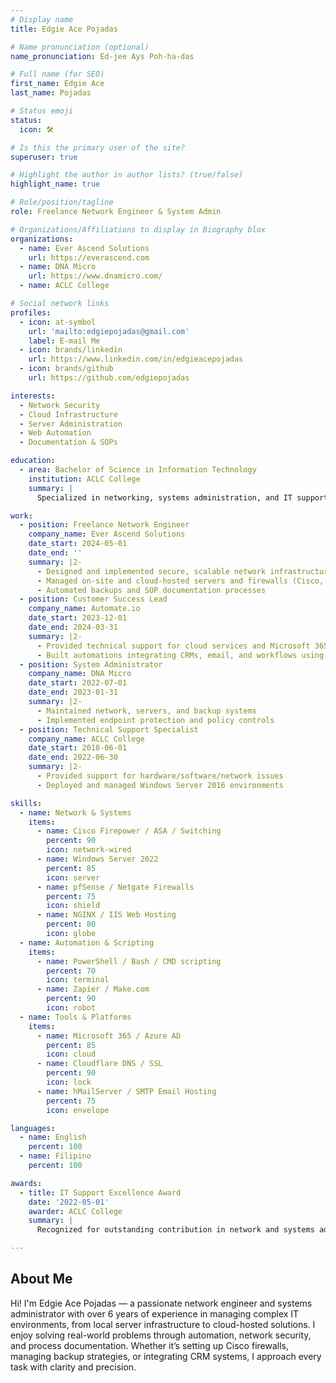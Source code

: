 ```yaml
---
# Display name
title: Edgie Ace Pojadas

# Name pronunciation (optional)
name_pronunciation: Ed-jee Ays Poh-ha-das

# Full name (for SEO)
first_name: Edgie Ace
last_name: Pojadas

# Status emoji
status:
  icon: 🛠️

# Is this the primary user of the site?
superuser: true

# Highlight the author in author lists? (true/false)
highlight_name: true

# Role/position/tagline
role: Freelance Network Engineer & System Admin

# Organizations/Affiliations to display in Biography blox
organizations:
  - name: Ever Ascend Solutions
    url: https://everascend.com
  - name: DNA Micro
    url: https://www.dnamicro.com/
  - name: ACLC College

# Social network links
profiles:
  - icon: at-symbol
    url: 'mailto:edgiepojadas@gmail.com'
    label: E-mail Me
  - icon: brands/linkedin
    url: https://www.linkedin.com/in/edgieacepojadas
  - icon: brands/github
    url: https://github.com/edgiepojadas

interests:
  - Network Security
  - Cloud Infrastructure
  - Server Administration
  - Web Automation
  - Documentation & SOPs

education:
  - area: Bachelor of Science in Information Technology
    institution: ACLC College
    summary: |
      Specialized in networking, systems administration, and IT support. Developed hands-on experience managing Windows Server environments and deploying web-based applications.

work:
  - position: Freelance Network Engineer
    company_name: Ever Ascend Solutions
    date_start: 2024-05-01
    date_end: ''
    summary: |2-
      - Designed and implemented secure, scalable network infrastructure
      - Managed on-site and cloud-hosted servers and firewalls (Cisco, Sophos)
      - Automated backups and SOP documentation processes
  - position: Customer Success Lead
    company_name: Automate.io
    date_start: 2023-12-01
    date_end: 2024-03-31
    summary: |2-
      - Provided technical support for cloud services and Microsoft 365 environments
      - Built automations integrating CRMs, email, and workflows using Zapier and Make.com
  - position: System Administrator
    company_name: DNA Micro
    date_start: 2022-07-01
    date_end: 2023-01-31
    summary: |2-
      - Maintained network, servers, and backup systems
      - Implemented endpoint protection and policy controls
  - position: Technical Support Specialist
    company_name: ACLC College
    date_start: 2018-06-01
    date_end: 2022-06-30
    summary: |2-
      - Provided support for hardware/software/network issues
      - Deployed and managed Windows Server 2016 environments

skills:
  - name: Network & Systems
    items:
      - name: Cisco Firepower / ASA / Switching
        percent: 90
        icon: network-wired
      - name: Windows Server 2022
        percent: 85
        icon: server
      - name: pfSense / Netgate Firewalls
        percent: 75
        icon: shield
      - name: NGINX / IIS Web Hosting
        percent: 80
        icon: globe
  - name: Automation & Scripting
    items:
      - name: PowerShell / Bash / CMD scripting
        percent: 70
        icon: terminal
      - name: Zapier / Make.com
        percent: 90
        icon: robot
  - name: Tools & Platforms
    items:
      - name: Microsoft 365 / Azure AD
        percent: 85
        icon: cloud
      - name: Cloudflare DNS / SSL
        percent: 90
        icon: lock
      - name: hMailServer / SMTP Email Hosting
        percent: 75
        icon: envelope

languages:
  - name: English
    percent: 100
  - name: Filipino
    percent: 100

awards:
  - title: IT Support Excellence Award
    date: '2022-05-01'
    awarder: ACLC College
    summary: |
      Recognized for outstanding contribution in network and systems administration and student support.

---
```


## About Me

Hi! I'm Edgie Ace Pojadas — a passionate network engineer and systems administrator with over 6 years of experience in managing complex IT environments, from local server infrastructure to cloud-hosted solutions. I enjoy solving real-world problems through automation, network security, and process documentation. Whether it’s setting up Cisco firewalls, managing backup strategies, or integrating CRM systems, I approach every task with clarity and precision.
